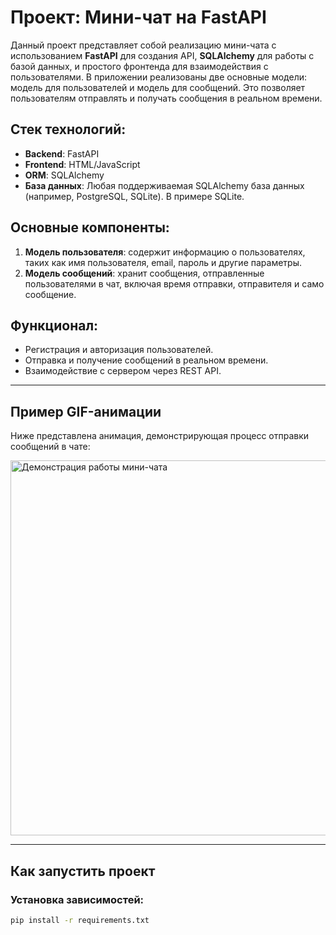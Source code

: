 # Проект: Мини-чат на FastAPI

Данный проект представляет собой реализацию мини-чата с использованием **FastAPI** для создания API, **SQLAlchemy** для работы с базой данных, и простого фронтенда для взаимодействия с пользователями. В приложении реализованы две основные модели: модель для пользователей и модель для сообщений. Это позволяет пользователям отправлять и получать сообщения в реальном времени.

## Стек технологий:
- **Backend**: FastAPI
- **Frontend**: HTML/JavaScript
- **ORM**: SQLAlchemy
- **База данных**: Любая поддерживаемая SQLAlchemy база данных (например, PostgreSQL, SQLite). В примере SQLite.

## Основные компоненты:
1. **Модель пользователя**: содержит информацию о пользователях, таких как имя пользователя, email, пароль и другие параметры.
2. **Модель сообщений**: хранит сообщения, отправленные пользователями в чат, включая время отправки, отправителя и само сообщение.

## Функционал:
- Регистрация и авторизация пользователей.
- Отправка и получение сообщений в реальном времени.
- Взаимодействие с сервером через REST API.

---

## Пример GIF-анимации

Ниже представлена анимация, демонстрирующая процесс отправки сообщений в чате:

<img src="demo.gif" width="600" alt="Демонстрация работы мини-чата" />

---

## Как запустить проект

### Установка зависимостей:

```bash
pip install -r requirements.txt
